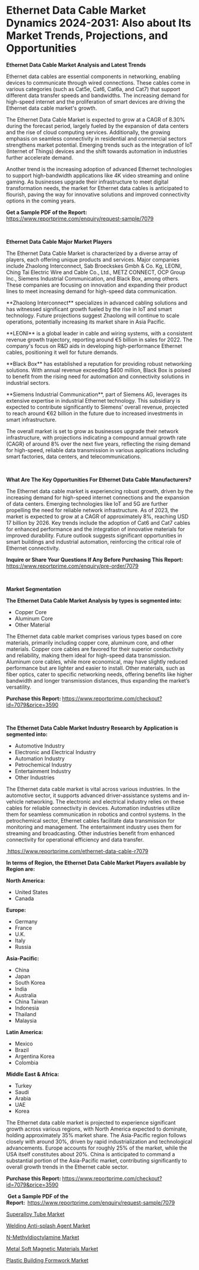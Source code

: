 <p><h1>Ethernet Data Cable Market Dynamics 2024-2031: Also about Its Market Trends, Projections, and Opportunities</h1></p><p><strong>Ethernet Data Cable Market Analysis and Latest Trends</strong></p>
<p><p>Ethernet data cables are essential components in networking, enabling devices to communicate through wired connections. These cables come in various categories (such as Cat5e, Cat6, Cat6a, and Cat7) that support different data transfer speeds and bandwidths. The increasing demand for high-speed internet and the proliferation of smart devices are driving the Ethernet data cable market's growth. </p><p>The Ethernet Data Cable Market is expected to grow at a CAGR of 8.30% during the forecast period, largely fueled by the expansion of data centers and the rise of cloud computing services. Additionally, the growing emphasis on seamless connectivity in residential and commercial sectors strengthens market potential. Emerging trends such as the integration of IoT (Internet of Things) devices and the shift towards automation in industries further accelerate demand.</p><p>Another trend is the increasing adoption of advanced Ethernet technologies to support high-bandwidth applications like 4K video streaming and online gaming. As businesses upgrade their infrastructure to meet digital transformation needs, the market for Ethernet data cables is anticipated to flourish, paving the way for innovative solutions and improved connectivity options in the coming years.</p></p>
<p><strong>Get a Sample PDF of the Report:&nbsp;</strong> <a href="https://www.reportprime.com/enquiry/request-sample/7079?utm_campaign=1573&utm_medium=2&utm_source=Github&utm_content=ia&utm_term=18102024&utm_id=ethernet-data-cable">https://www.reportprime.com/enquiry/request-sample/7079</a></p>
<p>&nbsp;</p>
<p><strong>Ethernet Data Cable Major Market Players</strong></p>
<p><p>The Ethernet Data Cable Market is characterized by a diverse array of players, each offering unique products and services. Major companies include Zhaolong Interconnect, Sab Broeckskes Gmbh & Co. Kg, LEONI, Ching Tai Electric Wire and Cable Co., Ltd., METZ CONNECT, OCP Group Inc., Siemens Industrial Communication, and Black Box, among others. These companies are focusing on innovation and expanding their product lines to meet increasing demand for high-speed data communication.</p><p>**Zhaolong Interconnect** specializes in advanced cabling solutions and has witnessed significant growth fueled by the rise in IoT and smart technology. Future projections suggest Zhaolong will continue to scale operations, potentially increasing its market share in Asia Pacific.</p><p>**LEONI** is a global leader in cable and wiring systems, with a consistent revenue growth trajectory, reporting around €5 billion in sales for 2022. The company's focus on R&D aids in developing high-performance Ethernet cables, positioning it well for future demands.</p><p>**Black Box** has established a reputation for providing robust networking solutions. With annual revenue exceeding $400 million, Black Box is poised to benefit from the rising need for automation and connectivity solutions in industrial sectors.</p><p>**Siemens Industrial Communication**, part of Siemens AG, leverages its extensive expertise in industrial Ethernet technology. This subsidiary is expected to contribute significantly to Siemens’ overall revenue, projected to reach around €62 billion in the future due to increased investments in smart infrastructure.</p><p>The overall market is set to grow as businesses upgrade their network infrastructure, with projections indicating a compound annual growth rate (CAGR) of around 8% over the next five years, reflecting the rising demand for high-speed, reliable data transmission in various applications including smart factories, data centers, and telecommunications.</p></p>
<p>&nbsp;</p>
<p><strong>What Are The Key Opportunities For Ethernet Data Cable Manufacturers?</strong></p>
<p><p>The Ethernet data cable market is experiencing robust growth, driven by the increasing demand for high-speed internet connections and the expansion of data centers. Emerging technologies like IoT and 5G are further propelling the need for reliable network infrastructure. As of 2023, the market is expected to grow at a CAGR of approximately 8%, reaching USD 17 billion by 2026. Key trends include the adoption of Cat6 and Cat7 cables for enhanced performance and the integration of innovative materials for improved durability. Future outlook suggests significant opportunities in smart buildings and industrial automation, reinforcing the critical role of Ethernet connectivity.</p></p>
<p><strong>Inquire or Share Your Questions If Any Before Purchasing This Report:</strong> <a href="https://www.reportprime.com/enquiry/pre-order/7079?utm_campaign=1573&utm_medium=2&utm_source=Github&utm_content=ia&utm_term=18102024&utm_id=ethernet-data-cable">https://www.reportprime.com/enquiry/pre-order/7079</a></p>
<p>&nbsp;</p>
<p><strong>Market Segmentation</strong></p>
<p><strong>The Ethernet Data Cable Market Analysis by types is segmented into:</strong></p>
<p><ul><li>Copper Core</li><li>Aluminum Core</li><li>Other Material</li></ul></p>
<p><p>The Ethernet data cable market comprises various types based on core materials, primarily including copper core, aluminum core, and other materials. Copper core cables are favored for their superior conductivity and reliability, making them ideal for high-speed data transmission. Aluminum core cables, while more economical, may have slightly reduced performance but are lighter and easier to install. Other materials, such as fiber optics, cater to specific networking needs, offering benefits like higher bandwidth and longer transmission distances, thus expanding the market’s versatility.</p></p>
<p><strong>Purchase this Report:&nbsp;</strong><a href="https://www.reportprime.com/checkout?id=7079&price=3590&utm_campaign=1573&utm_medium=2&utm_source=Github&utm_content=ia&utm_term=18102024&utm_id=ethernet-data-cable">https://www.reportprime.com/checkout?id=7079&price=3590</a></p>
<p>&nbsp;</p>
<p><strong>The Ethernet Data Cable Market Industry Research by Application is segmented into:</strong></p>
<p><ul><li>Automotive Industry</li><li>Electronic and Electrical Industry</li><li>Automation Industry</li><li>Petrochemical Industry</li><li>Entertainment Industry</li><li>Other Industries</li></ul></p>
<p><p>The Ethernet data cable market is vital across various industries. In the automotive sector, it supports advanced driver-assistance systems and in-vehicle networking. The electronic and electrical industry relies on these cables for reliable connectivity in devices. Automation industries utilize them for seamless communication in robotics and control systems. In the petrochemical sector, Ethernet cables facilitate data transmission for monitoring and management. The entertainment industry uses them for streaming and broadcasting. Other industries benefit from enhanced connectivity for operational efficiency and data transfer.</p></p>
<p><a href="https://www.reportprime.com/ethernet-data-cable-r7079?utm_campaign=1573&utm_medium=2&utm_source=Github&utm_content=ia&utm_term=18102024&utm_id=ethernet-data-cable">&nbsp;https://www.reportprime.com/ethernet-data-cable-r7079</a></p>
<p><strong>In terms of Region, the Ethernet Data Cable Market Players available by Region are:</strong></p>
<p>
    <p> <strong> North America: </strong>
        <ul>
            <li>United States</li>
            <li>Canada</li>
        </ul>
        </p> 
    <p> <strong> Europe: </strong>
        <ul>
            <li>Germany</li>
            <li>France</li>
            <li>U.K.</li>
            <li>Italy</li>
            <li>Russia</li>
        </ul>
        </p> 
    <p> <strong> Asia-Pacific: </strong>
        <ul>
            <li>China</li>
            <li>Japan</li>
            <li>South Korea</li>
            <li>India</li>
            <li>Australia</li>
            <li>China Taiwan</li>
            <li>Indonesia</li>
            <li>Thailand</li>
            <li>Malaysia</li>
        </ul>
        </p> 
    <p> <strong> Latin America: </strong>
        <ul>
            <li>Mexico</li>
            <li>Brazil</li>
            <li>Argentina Korea</li>
            <li>Colombia</li>
        </ul>
        </p> 
    <p> <strong> Middle East & Africa: </strong>
        <ul>
            <li>Turkey</li>
            <li>Saudi</li>
            <li>Arabia</li>
            <li>UAE</li>
            <li>Korea</li>
        </ul>
    </p>
    </p>
<p><p>The Ethernet data cable market is projected to experience significant growth across various regions, with North America expected to dominate, holding approximately 35% market share. The Asia-Pacific region follows closely with around 30%, driven by rapid industrialization and technological advancements. Europe accounts for roughly 25% of the market, while the USA itself constitutes about 20%. China is anticipated to command a substantial portion of the Asia-Pacific market, contributing significantly to overall growth trends in the Ethernet cable sector.</p></p>
<p><strong>Purchase this Report: </strong><a href="https://www.reportprime.com/checkout?id=7079&price=3590&utm_campaign=1573&utm_medium=2&utm_source=Github&utm_content=ia&utm_term=18102024&utm_id=ethernet-data-cable">https://www.reportprime.com/checkout?id=7079&price=3590</a></p>
<p>&nbsp;<strong>Get a Sample PDF of the Report:&nbsp;&nbsp;</strong><a href="https://www.reportprime.com/enquiry/request-sample/7079?utm_campaign=1573&utm_medium=2&utm_source=Github&utm_content=ia&utm_term=18102024&utm_id=ethernet-data-cable">https://www.reportprime.com/enquiry/request-sample/7079</a></p>
<p><strong></strong></p>
<p><p><a href="https://www.linkedin.com/pulse/exploring-superalloy-tube-market-dynamics-revenue-analysis-dbi1c?utm_campaign=1573&utm_medium=2&utm_source=Github&utm_content=ia&utm_term=18102024&utm_id=ethernet-data-cable">Superalloy Tube Market</a></p><p><a href="https://www.linkedin.com/pulse/future-trends-global-welding-anti-splash-agent-market-6omde?utm_campaign=1573&utm_medium=2&utm_source=Github&utm_content=ia&utm_term=18102024&utm_id=ethernet-data-cable">Welding Anti-splash Agent Market</a></p><p><a href="https://www.linkedin.com/pulse/n-methyldioctylamine-market-size-growth-trends-statistics-opqkc?utm_campaign=1573&utm_medium=2&utm_source=Github&utm_content=ia&utm_term=18102024&utm_id=ethernet-data-cable">N-Methyldioctylamine Market</a></p><p><a href="https://www.linkedin.com/pulse/emerging-technologies-reshaping-metal-soft-magnetic-materials-twx0c?utm_campaign=1573&utm_medium=2&utm_source=Github&utm_content=ia&utm_term=18102024&utm_id=ethernet-data-cable">Metal Soft Magnetic Materials Market</a></p><p><a href="https://www.linkedin.com/pulse/plastic-building-formwork-market-essentials-key-players-rvm0c?utm_campaign=1573&utm_medium=2&utm_source=Github&utm_content=ia&utm_term=18102024&utm_id=ethernet-data-cable">Plastic Building Formwork Market</a></p></p>